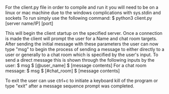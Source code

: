 For the client.py file in order to compile and run it you will need to be on a linux or mac machine due to the windows complications with sys.stdin and sockets
To run simply use the following command:
$ python3 client.py [server name/IP] [port]

This will begin the client startup on the specified server.
Once a connection is made the client will prompt the user for a Name and chat room targets.
After sending the initial message with these parameters the user can now type "msg" to begin the process of sending a message to either directly to a user or generally to a chat room which is specified by the user's input.
To send a direct message this is shown through the following inputs by the user:
$ msg
$ [@user_name]
$ [message contents]
For a chat room message:
$ msg
$ [#chat_room]
$ [message contents]

To exit the user can use ctrl+c to initiate a keyboard kill of the program or type "exit" after a message sequence prompt was completed.